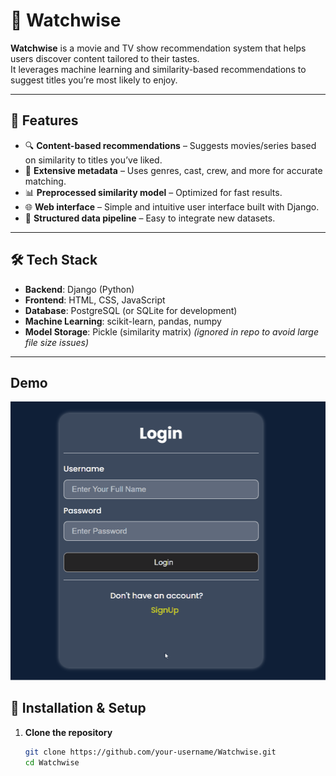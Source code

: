 # 🎯 Watchwise

**Watchwise** is a movie and TV show recommendation system that helps users discover content tailored to their tastes.  
It leverages machine learning and similarity-based recommendations to suggest titles you’re most likely to enjoy.

---

## 📌 Features
- 🔍 **Content-based recommendations** – Suggests movies/series based on similarity to titles you’ve liked.
- 🎥 **Extensive metadata** – Uses genres, cast, crew, and more for accurate matching.
- 📊 **Preprocessed similarity model** – Optimized for fast results.
- 🌐 **Web interface** – Simple and intuitive user interface built with Django.
- 📁 **Structured data pipeline** – Easy to integrate new datasets.

---

## 🛠️ Tech Stack
- **Backend**: Django (Python)
- **Frontend**: HTML, CSS, JavaScript
- **Database**: PostgreSQL (or SQLite for development)
- **Machine Learning**: scikit-learn, pandas, numpy
- **Model Storage**: Pickle (similarity matrix) *(ignored in repo to avoid large file size issues)*

---
## Demo

![Watchwise Demo](assets/demo.gif)


## 🚀 Installation & Setup

1. **Clone the repository**
   ```bash
   git clone https://github.com/your-username/Watchwise.git
   cd Watchwise
